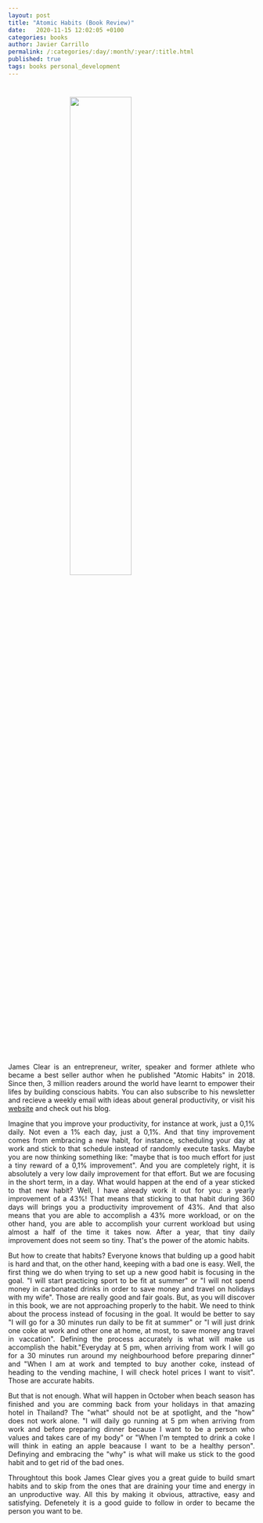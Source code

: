 ```yaml
---
layout: post
title: "Atomic Habits (Book Review)"
date:   2020-11-15 12:02:05 +0100
categories: books
author: Javier Carrillo
permalink: /:categories/:day/:month/:year/:title.html
published: true
tags: books personal_development 
---
```


<h1><img style="display: block; margin-left: auto; margin-right: auto; width: 50%" src="https://jcentercreation.github.io/JekyllPersonalWeb/assets/img/atomic-habits-book.png"></h1>

<p style="text-align: justify">James Clear is an entrepreneur, writer, speaker and former athlete who became a best seller author when he published "Atomic Habits" in 2018. Since then, 3 million readers around the world have learnt to empower their lifes by building conscious habits. You can also subscribe to his newsletter and recieve a weekly email with ideas about general productivity, or visit his <a href="https://jamesclear.com">website</a> and check out his blog.</p>

<p style="text-align: justify">Imagine that you improve your productivity, for instance at work, just a 0,1% daily. Not even a 1% each day, just a 0,1%. And that tiny improvement comes from embracing a new habit, for instance, scheduling your day at work and stick to that schedule instead of randomly execute tasks. Maybe you are now thinking something like: "maybe that is too much effort for just a tiny reward of a 0,1% improvement". And you are completely right, it is absolutely a very low daily improvement for that effort. But we are focusing in the short term, in a day. What would happen at the end of a year sticked to that new habit? Well, I have already work it out for you: a yearly improvement of a 43%! That means that sticking to that habit during 360 days will brings you a productivity improvement of 43%. And that also means that you are able to accomplish a 43% more workload, or on the other hand, you are able to accomplish your current workload but using almost a half of the time it takes now. After a year, that tiny daily improvement does not seem so tiny. That's the power of the atomic habits.</p>

<p style="text-align: justify">But how to create that habits? Everyone knows that bulding up a good habit is hard and that, on the other hand, keeping with a bad one is easy. Well, the first thing we do when trying to set up a new good habit is focusing in the goal. "I will start practicing sport to be fit at summer" or "I will not spend money in carbonated drinks in order to save money and travel on holidays with my wife". Those are really good and fair goals. But, as you will discover in this book, we are not approaching properly to the habit. We need to think about the process instead of focusing in the goal. It would be better to say "I will go for a 30 minutes run daily to be fit at summer" or "I will just drink one coke at work and other one at home, at most, to save money ang travel in vaccation". Defining the process accurately is what will make us accomplish the habit."Everyday at 5 pm, when arriving from work I will go for a 30 minutes run around my neighbourhood before preparing dinner" and "When I am at work and tempted to buy another coke, instead of heading to the vending machine, I will check hotel prices I want to visit". Those are accurate habits.</p>

<p style="text-align: justify">But that is not enough. What will happen in October when beach season has finished and you are comming back from your holidays in that amazing hotel in Thailand? The "what" should not be at spotlight, and the "how" does not work alone. "I will daily go running at 5 pm when arriving from work and before preparing dinner because I want to be a person who values and takes care of my body" or "When I'm tempted to drink a coke I will think in eating an apple beacause I want to be a healthy person". Definying and embracing the "why" is what will make us stick to the good habit and to get rid of the bad ones.</p>

<p style="text-align: justify">Throughtout this book James Clear gives you a great guide to build smart habits and to skip from the ones that are draining your time and energy in an unproductive way. All this by making it obvious, attractive, easy and satisfying. Defenetely it is a good guide to follow in order to became the person you want to be.</p>
